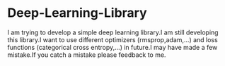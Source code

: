 # Deep-Learning-Library

I am trying to develop a simple deep learning library.I am still developing this library.I want to use different optimizers (rmsprop,adam,...) and loss functions (categorical cross entropy,...) in future.I may have made a few mistake.If you catch a mistake please feedback to me.
